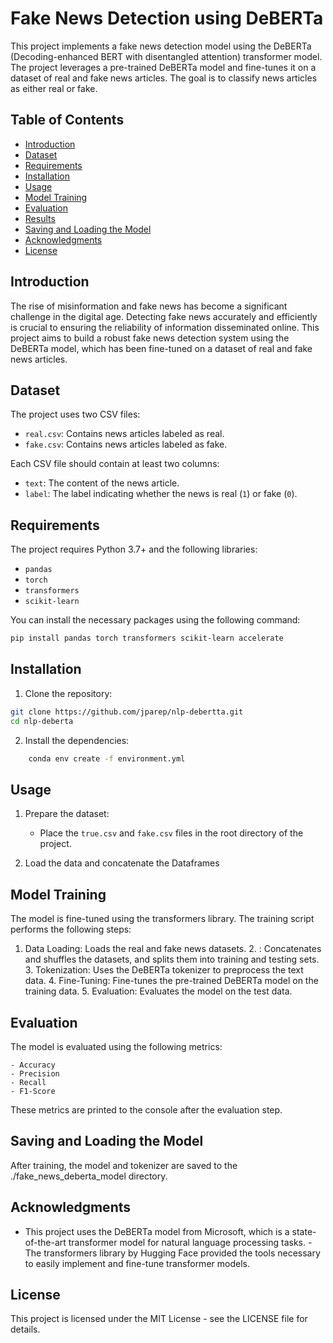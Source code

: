 # Fake News Detection using DeBERTa

This project implements a fake news detection model using the DeBERTa (Decoding-enhanced BERT with disentangled attention) transformer model. The project leverages a pre-trained DeBERTa model and fine-tunes it on a dataset of real and fake news articles. The goal is to classify news articles as either real or fake.

## Table of Contents

- [Introduction](#introduction)
- [Dataset](#dataset)
- [Requirements](#requirements)
- [Installation](#installation)
- [Usage](#usage)
- [Model Training](#model-training)
- [Evaluation](#evaluation)
- [Results](#results)
- [Saving and Loading the Model](#saving-and-loading-the-model)
- [Acknowledgments](#acknowledgments)
- [License](#license)

## Introduction

The rise of misinformation and fake news has become a significant challenge in the digital age. Detecting fake news accurately and efficiently is crucial to ensuring the reliability of information disseminated online. This project aims to build a robust fake news detection system using the DeBERTa model, which has been fine-tuned on a dataset of real and fake news articles.

## Dataset

The project uses two CSV files:

- `real.csv`: Contains news articles labeled as real.
- `fake.csv`: Contains news articles labeled as fake.

Each CSV file should contain at least two columns:

- `text`: The content of the news article.
- `label`: The label indicating whether the news is real (`1`) or fake (`0`).

## Requirements

The project requires Python 3.7+ and the following libraries:

- `pandas`
- `torch`
- `transformers`
- `scikit-learn`

You can install the necessary packages using the following command:

```bash
pip install pandas torch transformers scikit-learn accelerate
```

## Installation

1. Clone the repository:

```bash
git clone https://github.com/jparep/nlp-debertta.git
cd nlp-deberta
```

2. Install the dependencies:

```bash
    conda env create -f environment.yml
```

## Usage

1. Prepare the dataset:
    - Place the `true.csv` and  `fake.csv` files in the root directory of the project.

2. Load the data and concatenate the Dataframes


## Model Training

The model is fine-tuned using the transformers library. The training script performs the following steps:

   1.  Data Loading: Loads the real and fake news datasets.
    2. : Concatenates and shuffles the datasets, and splits them into training and testing sets.
    3. Tokenization: Uses the DeBERTa tokenizer to preprocess the text data.
    4.  Fine-Tuning: Fine-tunes the pre-trained DeBERTa model on the training data.
    5. Evaluation: Evaluates the model on the test data.


## Evaluation

The model is evaluated using the following metrics:

    - Accuracy
    - Precision
    - Recall
    - F1-Score

These metrics are printed to the console after the evaluation step.


## Saving and Loading the Model

After training, the model and tokenizer are saved to the ./fake_news_deberta_model directory. 


## Acknowledgments

   - This project uses the DeBERTa model from Microsoft, which is a state-of-the-art transformer model for natural language processing tasks.
    - The transformers library by Hugging Face provided the tools necessary to easily implement and fine-tune transformer models.


## License

This project is licensed under the MIT License - see the LICENSE file for details.